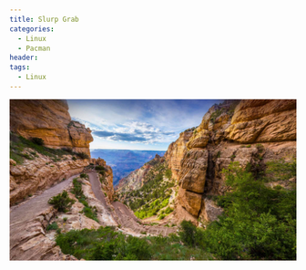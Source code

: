 ```yaml
---
title: Slurp Grab
categories:
  - Linux
  - Pacman
header:
tags:
  - Linux
---
```

![Microsoft Bing Wallpaper of the Day](/images/OHR.SouthKaibabTrail_EN-US7932080032.jpg)
<script src="https://gist.github.com/ddupas/d131e6a8931539cbe42a389ac3e3a5ce.js"></script>
